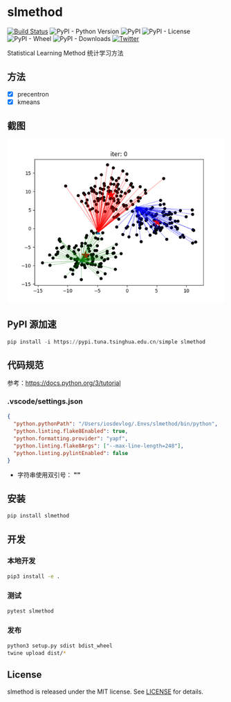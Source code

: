 # slmethod

[![Build Status](https://travis-ci.org/iOSDevLog/slmethod.svg?branch=master)](https://travis-ci.org/iOSDevLog/slmethod)
![PyPI - Python Version](https://img.shields.io/pypi/pyversions/slmethod.svg)
![PyPI](https://img.shields.io/pypi/v/slmethod.svg)
![PyPI - License](https://img.shields.io/pypi/l/slmethod.svg)
![PyPI - Wheel](https://img.shields.io/pypi/wheel/slmethod.svg)
![PyPI - Downloads](https://img.shields.io/pypi/dm/slmethod.svg)
[![Twitter](https://img.shields.io/twitter/url/https/github.com/iOSDevLog/slmethod.svg?style=social)](https://twitter.com/intent/tweet?text=Wow:&url=https%3A%2F%2Fgithub.com%2FiOSDevLog%2Fslmethod)

Statistical Learning Method 统计学习方法

## 方法

- [x] precentron
- [x] kmeans

## 截图

![kmeans](screenshot/kmeans.gif)

## PyPI 源加速

```python
pip install -i https://pypi.tuna.tsinghua.edu.cn/simple slmethod
```

## 代码规范

参考：<https://docs.python.org/3/tutorial>

### .vscode/settings.json

```json
{
  "python.pythonPath": "/Users/iosdevlog/.Envs/slmethod/bin/python",
  "python.linting.flake8Enabled": true,
  "python.formatting.provider": "yapf",
  "python.linting.flake8Args": ["--max-line-length=248"],
  "python.linting.pylintEnabled": false
}
```

- 字符串使用双引号： **""**

## 安装

```sh
pip install slmethod
```

## 开发

### 本地开发

```sh
pip3 install -e .
```

### 测试

```sh
pytest slmethod
```

### 发布

```sh
python3 setup.py sdist bdist_wheel
twine upload dist/*
```

## License

slmethod is released under the MIT license. See [LICENSE](LICENSE) for details.
